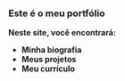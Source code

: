 ### Este é o meu portfólio

<strong> Neste site, você encontrará: <strong>

- Minha biografia
- Meus projetos
- Meu currículo